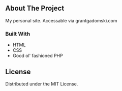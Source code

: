 <div id="top"></div>

<!-- ABOUT THE PROJECT -->
## About The Project

My personal site. Accessable via grantgadomski.com


### Built With

* HTML
* CSS
* Good ol' fashioned PHP


<!-- LICENSE -->
## License

Distributed under the MIT License.